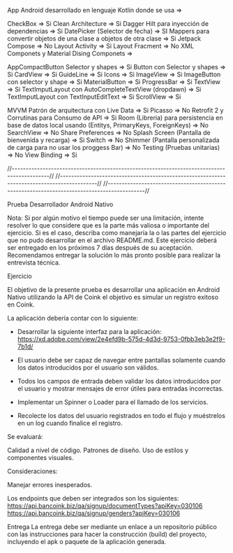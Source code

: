 
App Android desarrollado en lenguaje  Kotlin donde se usa =>

CheckBox => Si
Clean Architecture => Si
Dagger Hilt para inyección de dependencias => Si
DatePicker (Selector de fecha) => SI
Mappers para convertir objetos de una clase a objetos de otra clase => Si
Jetpack Compose => No
Layout Activity => Si
Layout Fracment => No
XML Componets y Material Dising Componets =>

AppCompactButton Selector y shapes => Si
Button con Selector y shapes => Si
CardView => Si
GuideLine => Si
Icons  => Si
ImageView => Si
ImageButton con selector y shape => Si
MaterialButton => Si
ProgressBar => Si
TextView => Si
TextImputLayout con AutoCompleteTextView (dropdawn) => Si
TextImputLayout con TextInputEditText => Si
ScrollView => Si

MVVM Patrón de arquitectura con Live Data => Si
Picasso => No
Retrofit 2 y Corrutinas para Consumo de API => Si
Room (Libreria) para persistencia en base de datos local usando (Entitys, PrimaryKeys, ForeignKeys) => No
SearchView => No
Share Preferences => No
Splash Screen (Pantalla de bienvenida y recarga) => Si
Switch => No
Shimmer (Pantalla personalizada de carga para no usar los proggess Bar) => No
Testing (Pruebas unitarias) => No
View Binding => Si

//-------------------------------------------------------------------------------------------//
//-------------------------------------------------------------------------------------------//
//-------------------------------------------------------------------------------------------//

Prueba Desarrollador Android Nativo

Nota: Si por algún motivo el tiempo puede ser una limitación, intente resolver lo que considere que
es la parte más valiosa o importante del ejercicio. Si es el caso, describa como manejaría la o las
partes del ejercicio que no pudo desarrollar en el archivo README.md. Este ejercicio deberá ser 
entregado en los próximos 7 días después de su aceptación. Recomendamos entregar la solución lo más 
pronto posible para realizar la entrevista técnica.

Ejercicio

El objetivo de la presente prueba es desarrollar una aplicación en Android Nativo utilizando la API 
de Coink el objetivo es simular un registro exitoso en Coink.

La aplicación debería contar con lo siguiente:

-   Desarrollar la siguiente interfaz para la aplicación:  
    https://xd.adobe.com/view/2e4efd9b-575d-4d3d-9753-0fbb3eb3e2f9-7b1d/
    
-   El usuario debe ser capaz de navegar entre pantallas solamente cuando los datos introducidos por 
    el usuario son válidos.
    
-   Todos los campos de entrada deben validar los datos introducidos por el usuario y mostrar mensajes 
    de error útiles para entradas incorrectas.
    
-   Implementar un Spinner o Loader para el llamado de los servicios.

-   Recolecte los datos del usuario registrados en todo el flujo y muéstrelos en un log cuando 
    finalice el registro.

Se evaluará:

Calidad a nivel de código.
Patrones de diseño.
Uso de estilos y componentes visuales.

Consideraciones:

Manejar errores inesperados.

Los endpoints que deben ser integrados son los siguientes:
https://api.bancoink.biz/qa/signup/documentTypes?apiKey=030106
https://api.bancoink.biz/qa/signup/genders?apiKey=030106



Entrega
La entrega debe ser mediante un enlace a un repositorio público con las instrucciones para hacer 
la construcción (build) del proyecto, incluyendo el apk o paquete de la aplicación generada. 

